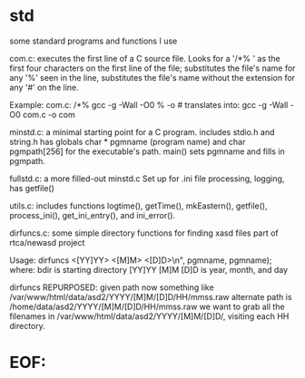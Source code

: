 # std
some standard programs and functions I use

com.c: executes the first line of a C source file.
 Looks for a '/*% ' as the first four characters on the first line of the file;
 substitutes the file's name for any '%' seen in the line, substitutes the
 file's name without the extension for any '#' on the line.

 Example:
 com.c:
 /*% gcc -g -Wall -O0 % -o #
 translates into:
 gcc -g -Wall -O0 com.c -o com

minstd.c: a minimal starting point for a C program.
 includes stdio.h and string.h
 has globals char * pgmname (program name) and char pgmpath[256] for the 
 executable's path.
 main() sets pgmname and fills in pgmpath.

fullstd.c: a more filled-out minstd.c
 Set up for .ini file processing, logging, has getfile()

utils.c: includes functions logtime(), getTime(), mkEastern(), getfile(),
 process_ini(), get_ini_entry(), and ini_error().

dirfuncs.c: some simple directory functions for finding xasd files
 part of rtca/newasd project

 Usage: dirfuncs <bdir> <[YY]YY> <[M]M> <[D]D>\n", pgmname, pgmname);
  where:
   bdir is starting directory
   [YY]YY [M]M [D]D is year, month, and day

  dirfuncs REPURPOSED:
   given path now something like /var/www/html/data/asd2/YYYY/[M]M/[D]D/HH/mmss.raw
   alternate path is /home/data/asd2/YYYY/[M]M/[D]D/HH/mmss.raw
   we want to grab all the filenames in /var/www/html/data/asd2/YYYY/[M]M/[D]D/,
   visiting each HH directory.

# EOF:
